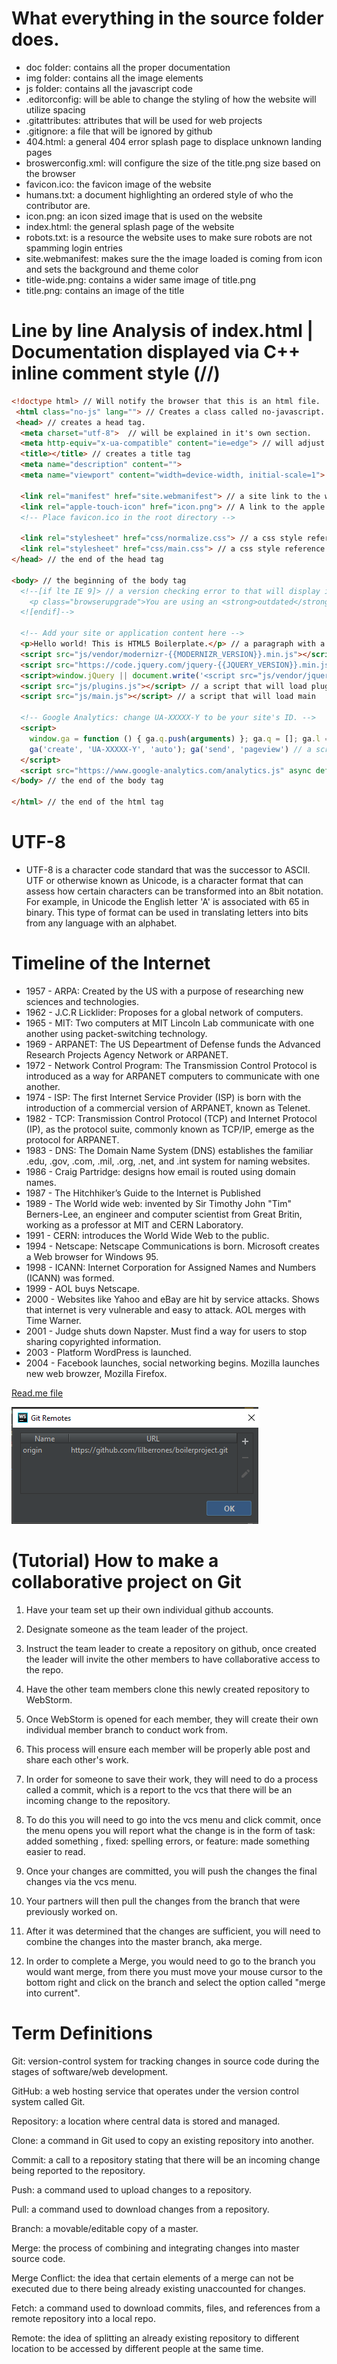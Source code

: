 # What everything in the source folder does. 
 - doc folder: contains all the proper documentation
 - img folder: contains all the image elements
 - js folder: contains all the javascript code
 - .editorconfig: will be able to change the styling of how the website will utilize spacing
-	.gitattributes: attributes that will be used for web projects
-	.gitignore: a file that will be ignored by github
-	404.html: a general 404 error splash page to displace unknown landing pages
-	broswerconfig.xml: will configure the size of the title.png size based on the browser
-	favicon.ico: the favicon image of the website
-	humans.txt: a document highlighting an ordered style of who the contributor are.
-	icon.png: an icon sized image that is used on the website
-	index.html: the general splash page of the website
-	robots.txt: is a resource the website uses to make sure robots are not spamming login entries 
-	site.webmanifest: makes sure the the image loaded is coming from icon and sets the background and theme color
-	title-wide.png: contains a wider same image of title.png
-	title.png: contains an image of the title

#	Line by line Analysis of index.html | Documentation displayed via C++ inline comment style (//)
```html
<!doctype html> // Will notify the browser that this is an html file.
 <html class="no-js" lang=""> // Creates a class called no-javascript.
 <head> // creates a head tag.
  <meta charset="utf-8">  // will be explained in it's own section.
  <meta http-equiv="x-ua-compatible" content="ie=edge"> // will adjust the content compatibility to microsoft edge
  <title></title> // creates a title tag
  <meta name="description" content="">
  <meta name="viewport" content="width=device-width, initial-scale=1"> // will adjust the viewpoint based on the device's display

  <link rel="manifest" href="site.webmanifest"> // a site link to the webmanifest in source
  <link rel="apple-touch-icon" href="icon.png"> // A link to the apple's touch icon for a mobile ios device
  <!-- Place favicon.ico in the root directory -->

  <link rel="stylesheet" href="css/normalize.css"> // a css style reference to normal
  <link rel="stylesheet" href="css/main.css"> // a css style reference to main
</head> // the end of the head tag

<body> // the beginning of the body tag
  <!--[if lte IE 9]> // a version checking error to that will display if a browser is outdated
    <p class="browserupgrade">You are using an <strong>outdated</strong> browser. Please <a href="https://browsehappy.com/">upgrade your browser</a> to improve your experience and security.</p>
  <![endif]-->

  <!-- Add your site or application content here -->
  <p>Hello world! This is HTML5 Boilerplate.</p> // a paragraph with a HTML5 boilerplate text
  <script src="js/vendor/modernizr-{{MODERNIZR_VERSION}}.min.js"></script> // a script that will be able to use modernized periphials tied to certain devices
  <script src="https://code.jquery.com/jquery-{{JQUERY_VERSION}}.min.js" integrity="{{JQUERY_SRI_HASH}}" crossorigin="anonymous"></script> // will check a jquery hash
  <script>window.jQuery || document.write('<script src="js/vendor/jquery-{{JQUERY_VERSION}}.min.js"><\/script>')</script> // will write to the jquery 
  <script src="js/plugins.js"></script> // a script that will load plugins
  <script src="js/main.js"></script> // a script that will load main

  <!-- Google Analytics: change UA-XXXXX-Y to be your site's ID. -->
  <script>
    window.ga = function () { ga.q.push(arguments) }; ga.q = []; ga.l = +new Date;
    ga('create', 'UA-XXXXX-Y', 'auto'); ga('send', 'pageview') // a script that will set a function to google analytics to process data
  </script>
  <script src="https://www.google-analytics.com/analytics.js" async defer></script> // a page that will periodically sync and send the source to where the data will be collected
</body> // the end of the body tag
 
</html> // the end of the html tag
```
# UTF-8
- UTF-8 is a character code standard that was the successor to ASCII. UTF or otherwise known as Unicode, is a character format that can assess how certain characters can be transformed into an 8bit notation. For example, in Unicode the English letter 'A' is associated with 65 in binary. This type of format can be used in translating letters into bits from any language with an alphabet. 
# Timeline of the Internet
- 1957 - ARPA: Created by the US with a purpose of researching new sciences and technologies.
- 1962 - J.C.R Licklider: Proposes for a global network of computers.
- 1965 - MIT: Two computers at MIT Lincoln Lab communicate with one another using packet-switching technology.
- 1969 - ARPANET: The US Depeartment of Defense funds the Advanced Research Projects Agency Network or ARPANET.
- 1972 - Network Control Program: The Transmission Control Protocol is introduced as a way for ARPANET computers to communicate with one another.
- 1974 - ISP: The first Internet Service Provider (ISP) is born with the introduction of a commercial version of ARPANET, known as Telenet.
- 1982 - TCP: Transmission Control Protocol (TCP) and Internet Protocol (IP), as the protocol suite, commonly known as TCP/IP, emerge as the protocol for ARPANET.
- 1983 - DNS: The Domain Name System (DNS) establishes the familiar .edu, .gov, .com, .mil, .org, .net, and .int system for naming websites. 
- 1986 - Craig Partridge: designs how email is routed using domain names.
- 1987 - The Hitchhiker’s Guide to the Internet is Published
- 1989 - The World wide web: invented by Sir Timothy John "Tim" Berners-Lee, an engineer and computer scientist from Great Britin, working as a professor at MIT and CERN Laboratory.
- 1991 - CERN: introduces the World Wide Web to the public.
- 1994 - Netscape: Netscape Communications is born. Microsoft creates a Web browser for Windows 95.
- 1998 - ICANN: Internet Corporation for Assigned Names and Numbers (ICANN) was formed.
- 1999 - AOL buys Netscape.
- 2000 - Websites like Yahoo and eBay are hit by service attacks. Shows that internet is very vulnerable and easy to attack. AOL merges with Time Warner.
- 2001 - Judge shuts down Napster. Must find a way for users to stop sharing copyrighted information. 
- 2003 - Platform WordPress is launched. 
- 2004 - Facebook launches, social networking begins. Mozilla launches new web browzer, Mozilla Firefox. 

[Read.me file](https://github.com/lilberrones/boilerproject/blob/master/README.md)

![alt_text](images/remotes.PNG)

# (Tutorial) How to make a collaborative project on Git

1) Have your team set up their own individual github accounts.

2) Designate someone as the team leader of the project.

3) Instruct the team leader to create a repository on github, once created the leader will invite the other members to have collaborative access to the repo.

4) Have the other team members clone this newly created repository to WebStorm.

5) Once WebStorm is opened for each member, they will create their own individual member branch to conduct work from.

6) This process will ensure each member will be properly able post and share each other's work.

7) In order for someone to save their work, they will need to do a process called a commit, which is a report to the vcs that there will be an incoming change to the repository.
 
8) To do this you will need to go into the vcs menu and click commit, once the menu opens you will
  report what the change is in the form of task: added something , fixed: spelling errors, or feature: made something easier to read.
  
9) Once your changes are committed, you will push the changes the final changes via the vcs menu.
 
10) Your partners will then pull the changes from the branch that were previously worked on.
 
11) After it was determined that the changes are sufficient, you will need to combine the changes into the master branch, aka merge.

12) In order to complete a Merge, you would need to go to the branch you would want merge, from there you must move your mouse cursor to the bottom right and click on the branch and select the option called "merge into current".

# Term Definitions

Git: version-control system for tracking changes in source code during the stages of software/web development.

GitHub: a web hosting service that operates under the version control system called Git.

Repository: a location where central data is stored and managed.

Clone: a command in Git used to copy an existing repository into another.

Commit: a call to a repository stating that there will be an incoming change being reported to the repository.

Push: a command used to upload changes to a repository.

Pull: a command used to download changes from a repository.

Branch: a movable/editable copy of a master.

Merge: the process of combining and integrating changes into master source code.

Merge Conflict: the idea that certain elements of a merge can not be executed due to there being already existing unaccounted for changes.

Fetch: a command used to download commits, files, and references from a remote repository into a local repo.

Remote: the idea of splitting an already existing repository to different location to be accessed by different people at the same time.

